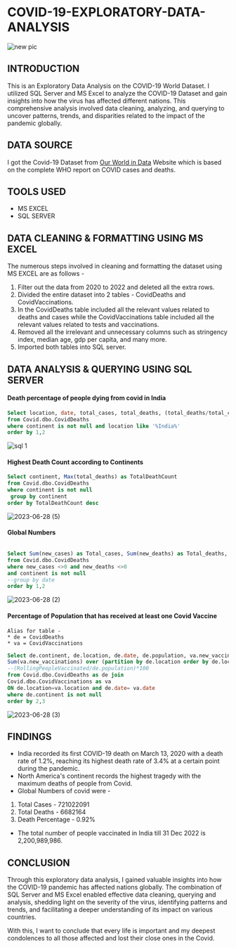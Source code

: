 # COVID-19-EXPLORATORY-DATA-ANALYSIS
![new pic](https://github.com/Shreya007data/COVID-19-EXPLORATORY-DATA-ANALYSIS/assets/132162991/ff740207-104e-4704-a8cb-40076d34b99b)

## INTRODUCTION 
This is an Exploratory Data Analysis on the COVID-19 World Dataset. I utilized SQL Server and MS Excel to analyze the COVID-19 Dataset and gain insights into how the virus has affected different nations. This comprehensive analysis involved data cleaning, analyzing, and querying to uncover patterns, trends, and disparities related to the impact of the pandemic globally.

## DATA SOURCE 
I got the Covid-19 Dataset from [Our World in Data](https://ourworldindata.org/covid-deaths) Website which is based on the complete WHO report on COVID cases and deaths. 

## TOOLS USED 
* MS EXCEL
* SQL SERVER

## DATA CLEANING & FORMATTING USING MS EXCEL 
The numerous steps involved in cleaning and formatting the dataset using MS EXCEL are as follows -

1) Filter out the data from 2020 to 2022 and deleted all the extra rows.
2) Divided the entire dataset into 2 tables - CovidDeaths and CovidVaccinations.
3) In the CovidDeaths table included all the relevant values related to deaths and cases while the CovidVaccinations table included all the relevant values related to tests and vaccinations.
4) Removed all the irrelevant and unnecessary columns such as stringency index, median age, gdp per capita, and many more.
5) Imported both tables into SQL server.


## DATA ANALYSIS & QUERYING USING SQL SERVER 


 #### Death percentage of people dying from covid in India

```SQL
Select location, date, total_cases, total_deaths, (total_deaths/total_cases )*100 as DeathPercentage
from Covid.dbo.CovidDeaths 
where continent is not null and location like '%India%' 
order by 1,2
```
 ![sql 1](https://github.com/Shreya007data/COVID-19-EXPLORATORY-DATA-ANALYSIS/assets/132162991/f64ca3f5-7496-44d2-a6e0-6bcc5f82fe74)



#### Highest Death Count according to Continents

```SQL
Select continent, Max(total_deaths) as TotalDeathCount
from Covid.dbo.CovidDeaths 
where continent is not null
 group by continent
order by TotalDeathCount desc
```
![2023-06-28 (5)](https://github.com/Shreya007data/COVID-19-EXPLORATORY-DATA-ANALYSIS/assets/132162991/3b3b6ecb-e65e-4ecc-a902-43b20ca2f4f6)



 #### Global Numbers
 ```SQL

Select Sum(new_cases) as Total_cases, Sum(new_deaths) as Total_deaths, Sum(new_Deaths) / SUM(new_cases)*100 as DeathPercentage
from Covid.dbo.CovidDeaths 
where new_cases <>0 and new_deaths <>0 
and continent is not null 
--group by date
order by 1,2
```
![2023-06-28 (2)](https://github.com/Shreya007data/COVID-19-EXPLORATORY-DATA-ANALYSIS/assets/132162991/0e4587cb-aff2-4096-9ff4-dc58e6dd9ff9)


#### Percentage of Population that has received at least one Covid Vaccine
```
Alias for table - 
* de = CovidDeaths
* va = CovidVaccinations
```

```SQL
Select de.continent, de.location, de.date, de.population, va.new_vaccinations, 
Sum(va.new_vaccinations) over (partition by de.location order by de.location,de.date) as RollingPeopleVaccinated
--(RollingPeopleVaccinated/de.population)*100
from Covid.dbo.CovidDeaths as de join
Covid.dbo.CovidVaccinations as va
ON de.location=va.location and de.date= va.date
where de.continent is not null 
order by 2,3
```
![2023-06-28 (3)](https://github.com/Shreya007data/COVID-19-EXPLORATORY-DATA-ANALYSIS/assets/132162991/ce9b683f-e662-4c45-a6ad-868348f57c9c)

## FINDINGS
* India recorded its first COVID-19 death on March 13, 2020 with a death rate of 1.2%, reaching its highest death rate of 3.4% at a certain point during the pandemic.
*  North America's continent records the highest tragedy with the maximum deaths of people from Covid.
*  Global Numbers of covid were -
  1) Total Cases - 721022091
  2) Total Deaths - 6682164
  3)  Death Percentage - 0.92%
 *  The total number of people vaccinated in India till 31 Dec 2022 is 2,200,989,986.

## CONCLUSION

Through this exploratory data analysis, I gained valuable insights into how the COVID-19 pandemic has affected nations globally. The combination of SQL Server and MS Excel enabled effective data cleaning, querying and analysis, shedding light on the severity of the virus, identifying patterns and trends, and facilitating a deeper understanding of its impact on various countries. 

With this, I want to conclude that every life is important and my deepest condolences to all those affected and lost their close ones in the Covid.


